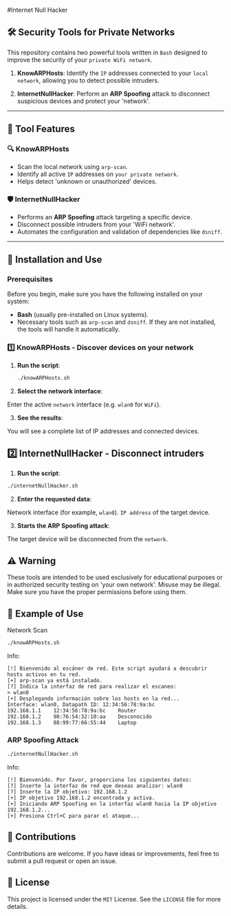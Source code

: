 #Internet Null Hacker

## 🛠️ Security Tools for Private Networks

This repository contains two powerful tools written in `Bash` designed to improve the security of your `private WiFi network`. 

1. **KnowARPHosts**: Identify the `IP` addresses connected to your `local network`, allowing you to detect possible intruders.

2. **InternetNullHacker**: Perform an **ARP Spoofing** attack to disconnect suspicious devices and protect your 'network'.

---

## 📜 Tool Features

### 🔍 **KnowARPHosts**

- Scan the local network using `arp-scan`.
- Identify all active `IP` addresses on `your private network`.
- Helps detect 'unknown or unauthorized' devices.

### 🛡️ **InternetNullHacker**

- Performs an **ARP Spoofing** attack targeting a specific device.
- Disconnect possible intruders from your 'WiFi network'.
- Automates the configuration and validation of dependencies like `dsniff`.

---

## 🚀 Installation and Use

### Prerequisites

Before you begin, make sure you have the following installed on your system:

- **Bash** (usually pre-installed on Linux systems).
- Necessary tools such as `arp-scan` and `dsniff`. If they are not installed, the tools will handle it automatically.

### 1️⃣ KnowARPHosts - Discover devices on your network

1. **Run the script**:

   ```bash
   ./knowARPHosts.sh
   ```

2. **Select the network interface**:

Enter the active `network` interface (e.g. `wlan0` for `WiFi`).

3. **See the results**:

You will see a complete list of IP addresses and connected devices.

## 2️⃣ InternetNullHacker - Disconnect intruders

1. **Run the script**:

```bash
./internetNullHacker.sh
```

2. **Enter the requested data**:

Network interface (for example, `wlan0`).
`IP address` of the target device.

3. **Starts the ARP Spoofing attack**:

The target device will be disconnected from the `network`.

## ⚠️ Warning

These tools are intended to be used exclusively for educational purposes or in authorized security testing on 'your own network'. Misuse may be illegal. Make sure you have the proper permissions before using them.

## 🎨 Example of Use

Network Scan

```bash
./knowARPHosts.sh
```
Info:

```
[!] Bienvenido al escáner de red. Este script ayudará a descubrir hosts activos en tu red.
[+] arp-scan ya está instalado.
[?] Indica la interfaz de red para realizar el escaneo:
> wlan0
[+] Desplegando información sobre los hosts en la red...
Interface: wlan0, Datapath ID: 12:34:56:78:9a:bc
192.168.1.1    12:34:56:78:9a:bc    Router
192.168.1.2    98:76:54:32:10:aa    Desconocido
192.168.1.3    88:99:77:66:55:44    Laptop
```

### ARP Spoofing Attack

```bash
./internetNullHacker.sh
```
Info:

```
[!] Bienvenido. Por favor, proporciona los siguientes datos:
[?] Inserte la interfaz de red que deseas analizar: wlan0
[?] Inserte la IP objetivo: 192.168.1.2
[+] IP objetivo 192.168.1.2 encontrada y activa.
[+] Iniciando ARP Spoofing en la interfaz wlan0 hacia la IP objetivo 192.168.1.2...
[+] Presiona Ctrl+C para parar el ataque...
```

## 🌟 Contributions

Contributions are welcome. If you have ideas or improvements, feel free to submit a pull request or open an issue.

## 📄 License

This project is licensed under the `MIT` License. See the `LICENSE` file for more details.
